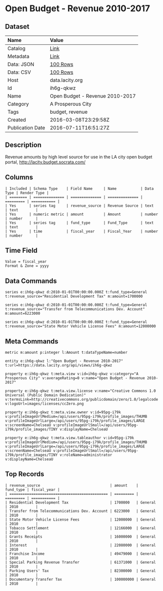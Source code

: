 # Open Budget - Revenue 2010-2017

## Dataset

| Name | Value |
| :--- | :---- |
| Catalog | [Link](https://catalog.data.gov/dataset/open-budget-revenue-2010-2017) |
| Metadata | [Link](https://data.lacity.org/api/views/ih6g-qkwz) |
| Data: JSON | [100 Rows](https://data.lacity.org/api/views/ih6g-qkwz/rows.json?max_rows=100) |
| Data: CSV | [100 Rows](https://data.lacity.org/api/views/ih6g-qkwz/rows.csv?max_rows=100) |
| Host | data.lacity.org |
| Id | ih6g-qkwz |
| Name | Open Budget - Revenue 2010-2017 |
| Category | A Prosperous City |
| Tags | budget, revenue |
| Created | 2016-03-08T23:29:58Z |
| Publication Date | 2016-07-11T16:51:27Z |

## Description

Revenue amounts by high level source for use in the LA city open budget portal, http://lacity.budget.socrata.com/

## Columns

```ls
| Included | Schema Type    | Field Name     | Name           | Data Type | Render Type |
| ======== | ============== | ============== | ============== | ========= | =========== |
| Yes      | series tag     | revenue_source | Revenue Source | text      | text        |
| Yes      | numeric metric | amount         | Amount         | number    | number      |
| Yes      | series tag     | fund_type      | Fund_Type      | text      | text        |
| Yes      | time           | fiscal_year    | Fiscal_Year    | number    | number      |
```

## Time Field

```ls
Value = fiscal_year
Format & Zone = yyyy
```

## Data Commands

```ls
series e:ih6g-qkwz d:2010-01-01T00:00:00.000Z t:fund_type=General t:revenue_source="Residential Development Tax" m:amount=1700000

series e:ih6g-qkwz d:2010-01-01T00:00:00.000Z t:fund_type=General t:revenue_source="Transfer from Telecommunications Dev. Account" m:amount=6223000

series e:ih6g-qkwz d:2010-01-01T00:00:00.000Z t:fund_type=General t:revenue_source="State Motor Vehicle License Fees" m:amount=12000000
```

## Meta Commands

```ls
metric m:amount p:integer l:Amount t:dataTypeName=number

entity e:ih6g-qkwz l:"Open Budget - Revenue 2010-2017" t:url=https://data.lacity.org/api/views/ih6g-qkwz

property e:ih6g-qkwz t:meta.view v:id=ih6g-qkwz v:category="A Prosperous City" v:averageRating=0 v:name="Open Budget - Revenue 2010-2017"

property e:ih6g-qkwz t:meta.view.license v:name="Creative Commons 1.0 Universal (Public Domain Dedication)" v:termsLink=http://creativecommons.org/publicdomain/zero/1.0/legalcode v:logoUrl=images/licenses/ccZero.png

property e:ih6g-qkwz t:meta.view.owner v:id=95pg-i79k v:profileImageUrlMedium=/api/users/95pg-i79k/profile_images/THUMB v:profileImageUrlLarge=/api/users/95pg-i79k/profile_images/LARGE v:screenName=ChelseaU v:profileImageUrlSmall=/api/users/95pg-i79k/profile_images/TINY v:displayName=ChelseaU

property e:ih6g-qkwz t:meta.view.tableauthor v:id=95pg-i79k v:profileImageUrlMedium=/api/users/95pg-i79k/profile_images/THUMB v:profileImageUrlLarge=/api/users/95pg-i79k/profile_images/LARGE v:screenName=ChelseaU v:profileImageUrlSmall=/api/users/95pg-i79k/profile_images/TINY v:roleName=administrator v:displayName=ChelseaU
```

## Top Records

```ls
| revenue_source                                | amount    | fund_type | fiscal_year | 
| ============================================= | ========= | ========= | =========== | 
| Residential Development Tax                   | 1700000   | General   | 2010        | 
| Transfer from Telecommunications Dev. Account | 6223000   | General   | 2010        | 
| State Motor Vehicle License Fees              | 12000000  | General   | 2010        | 
| Tobacco Settlement                            | 12166000  | General   | 2010        | 
| Grants Receipts                               | 16000000  | General   | 2010        | 
| Interest                                      | 22080000  | General   | 2010        | 
| Franchise Income                              | 49479000  | General   | 2010        | 
| Special Parking Revenue Transfer              | 61371000  | General   | 2010        | 
| Parking Users' Tax                            | 82300000  | General   | 2010        | 
| Documentary Transfer Tax                      | 100000000 | General   | 2010        | 
```